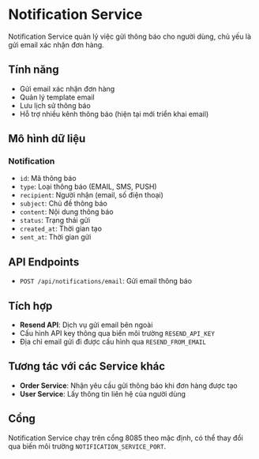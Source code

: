 # Notification Service

Notification Service quản lý việc gửi thông báo cho người dùng, chủ yếu là gửi email xác nhận đơn hàng.

## Tính năng

- Gửi email xác nhận đơn hàng
- Quản lý template email
- Lưu lịch sử thông báo
- Hỗ trợ nhiều kênh thông báo (hiện tại mới triển khai email)

## Mô hình dữ liệu

### Notification
- `id`: Mã thông báo
- `type`: Loại thông báo (EMAIL, SMS, PUSH)
- `recipient`: Người nhận (email, số điện thoại)
- `subject`: Chủ đề thông báo
- `content`: Nội dung thông báo
- `status`: Trạng thái gửi
- `created_at`: Thời gian tạo
- `sent_at`: Thời gian gửi

## API Endpoints

- `POST /api/notifications/email`: Gửi email thông báo

## Tích hợp

- **Resend API**: Dịch vụ gửi email bên ngoài
- Cấu hình API key thông qua biến môi trường `RESEND_API_KEY`
- Địa chỉ email gửi đi được cấu hình qua `RESEND_FROM_EMAIL`

## Tương tác với các Service khác

- **Order Service**: Nhận yêu cầu gửi thông báo khi đơn hàng được tạo
- **User Service**: Lấy thông tin liên hệ của người dùng

## Cổng

Notification Service chạy trên cổng 8085 theo mặc định, có thể thay đổi qua biến môi trường `NOTIFICATION_SERVICE_PORT`. 